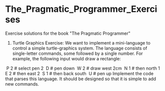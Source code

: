 # The_Pragmatic_Programmer_Exercises
Exercise solutions for the book "The Pragmatic Programmer"
1) Turtle Graphics Exercise:
We want to implement a mini-language to control a simple turtle-graphics system. The language consists of single-letter commands, some followed by a single number. For example, the following input would draw a rectangle:

​ 	P 2  # select pen 2
​ 	D    # pen down
​ 	W 2  # draw west 2cm
​ 	N 1  # then north 1
​ 	E 2  # then east 2
​ 	S 1  # then back south
​ 	U    # pen up
Implement the code that parses this language. It should be designed so that it is simple to add new commands.

